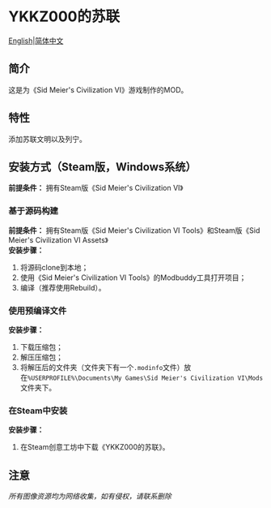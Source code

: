 # YKKZ000的苏联
[English](./README.md)|[简体中文](./README.zh_CN.md)
## 简介
这是为《Sid Meier's Civilization VI》游戏制作的MOD。
## 特性
添加苏联文明以及列宁。
## 安装方式（Steam版，Windows系统）
**前提条件：** 拥有Steam版《Sid Meier's Civilization VI》  
### 基于源码构建
**前提条件：** 拥有Steam版《Sid Meier's Civilization VI Tools》和Steam版《Sid Meier's Civilization VI Assets》  
**安装步骤：**
1. 将源码clone到本地；
2. 使用《Sid Meier's Civilization VI Tools》的Modbuddy工具打开项目；
3. 编译（推荐使用Rebuild）。
### 使用预编译文件
**安装步骤：**
1. 下载压缩包；
2. 解压压缩包；
3. 将解压后的文件夹（文件夹下有一个`.modinfo`文件）放在`%USERPROFILE%\Documents\My Games\Sid Meier's Civilization VI\Mods`文件夹下。
### 在Steam中安装
**安装步骤：**
1. 在Steam创意工坊中下载《YKKZ000的苏联》。
## 注意
*所有图像资源均为网络收集，如有侵权，请联系删除*